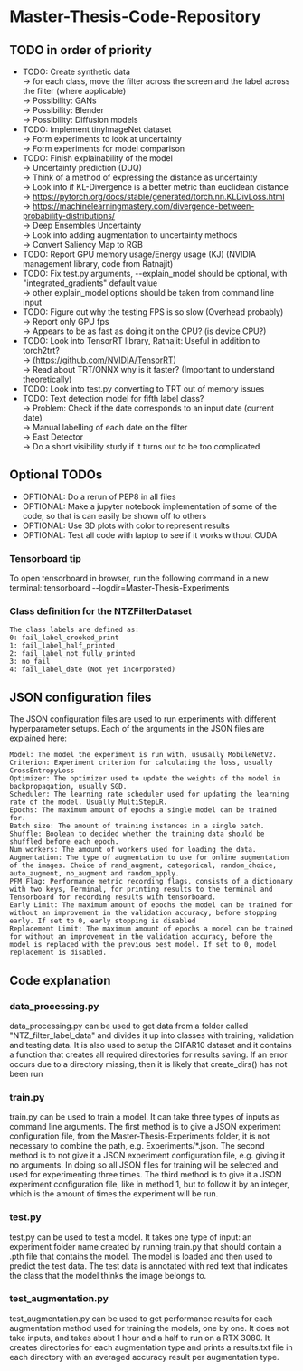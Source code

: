 # Master-Thesis-Code-Repository

## TODO in order of priority
* TODO: Create synthetic data  
       -> for each class, move the filter across the screen and the label across the filter (where applicable)  
       -> Possibility: GANs  
       -> Possibility: Blender  
       -> Possibility: Diffusion models  
* TODO: Implement tinyImageNet dataset  
      -> Form experiments to look at uncertainty  
      -> Form experiments for model comparison  
* TODO: Finish explainability of the model  
      -> Uncertainty prediction (DUQ)  
          -> Think of a method of expressing the distance as uncertainty  
          -> Look into if KL-Divergence is a better metric than euclidean distance  
              -> https://pytorch.org/docs/stable/generated/torch.nn.KLDivLoss.html  
              -> https://machinelearningmastery.com/divergence-between-probability-distributions/  
      -> Deep Ensembles Uncertainty    
      -> Look into adding augmentation to uncertainty methods  
      -> Convert Saliency Map to RGB  
* TODO: Report GPU memory usage/Energy usage (KJ) (NVIDIA management library, code from Ratnajit)  
* TODO: Fix test.py arguments, --explain_model should be optional, with "integrated_gradients" default value  
      -> other explain_model options should be taken from command line input           
* TODO: Figure out why the testing FPS is so slow (Overhead probably)  
      -> Report only GPU fps  
      -> Appears to be as fast as doing it on the CPU? (is device CPU?)  
* TODO: Look into TensorRT library, Ratnajit: Useful in addition to torch2trt?  
      -> (https://github.com/NVIDIA/TensorRT)  
      -> Read about TRT/ONNX why is it faster? (Important to understand theoretically)  
* TODO: Look into test.py converting to TRT out of memory issues   
* TODO: Text detection model for fifth label class?  
      -> Problem: Check if the date corresponds to an input date (current date)  
      -> Manual labelling of each date on the filter  
      -> East Detector  
      -> Do a short visibility study if it turns out to be too complicated  

## Optional TODOs
* OPTIONAL: Do a rerun of PEP8 in all files 
* OPTIONAL: Make a jupyter notebook implementation of some of the code, so that is can easily be shown off to others  
* OPTIONAL: Use 3D plots with color to represent results     
* OPTIONAL: Test all code with laptop to see if it works without CUDA  

### Tensorboard tip

To open tensorboard in browser, run the following command in a new terminal: tensorboard --logdir=Master-Thesis-Experiments


### Class definition for the NTZFilterDataset

    The class labels are defined as:
    0: fail_label_crooked_print
    1: fail_label_half_printed
    2: fail_label_not_fully_printed
    3: no_fail
    4: fail_label_date (Not yet incorporated)

## JSON configuration files

The JSON configuration files are used to run experiments with different hyperparameter setups. Each of the arguments in the JSON files are explained here:

    Model: The model the experiment is run with, ususally MobileNetV2.
    Criterion: Experiment criterion for calculating the loss, usually CrossEntropyLoss
    Optimizer: The optimizer used to update the weights of the model in backpropagation, usually SGD.
    Scheduler: The learning rate scheduler used for updating the learning rate of the model. Usually MultiStepLR.
    Epochs: The maximum amount of epochs a single model can be trained for.
    Batch size: The amount of training instances in a single batch.
    Shuffle: Boolean to decided whether the training data should be shuffled before each epoch.
    Num workers: The amount of workers used for loading the data.
    Augmentation: The type of augmentation to use for online augmentation of the images. Choice of rand_augment, categorical, random_choice, auto_augment, no_augment and random_apply.
    PFM Flag: Performance metric recording flags, consists of a dictionary with two keys, Terminal, for printing results to the terminal and Tensorboard for recording results with tensorboard.
    Early Limit: The maximum amount of epochs the model can be trained for without an improvement in the validation accuracy, before stopping early. If set to 0, early stopping is disabled
    Replacement Limit: The maximum amount of epochs a model can be trained for without an improvement in the validation accuracy, before the model is replaced with the previous best model. If set to 0, model replacement is disabled.

## Code explanation

### data_processing.py

data_processing.py can be used to get data from a folder called "NTZ_filter_label_data" and divides it up into classes with training, validation and testing data. It is also used to setup the CIFAR10 dataset and it contains a function that creates all required directories for results saving. If an error occurs due to a directory missing, then it is likely that create_dirs() has not been run

### train.py

train.py can be used to train a model. It can take three types of inputs as command line arguments. The first method is to give a JSON experiment configuration file, from the Master-Thesis-Experiments folder, it is not necessary to combine the path, e.g. Experiments/*.json. The second method is to not give it a JSON experiment configuration file, e.g. giving it no arguments. In doing so all JSON files for training will be selected and used for experimenting three times. The third method is to give it a JSON experiment configuration file, like in method 1, but to follow it by an integer, which is the amount of times the experiment will be run.

### test.py

test.py can be used to test a model. It takes one type of input: an experiment folder name created by running train.py that should contain a .pth file that contains the model. The model is loaded and then used to predict the test data. The test data is annotated with red text that indicates the class that the model thinks the image belongs to.

### test_augmentation.py

test_augmentation.py can be used to get performance results for each augmentation method used for training the models, one by one. It does not take inputs, and takes about 1 hour and a half to run on a RTX 3080. It creates directories for each augmentation type and prints a results.txt file in each directory with an averaged accuracy result per augmentation type.